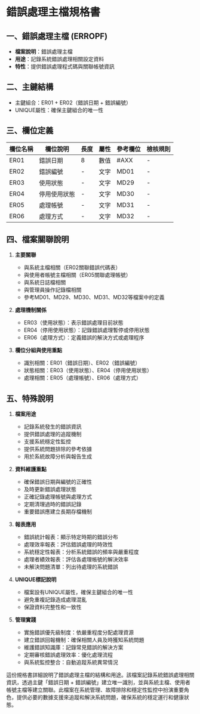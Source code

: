 # 錯誤處理主檔規格書

## 一、錯誤處理主檔 (ERROPF)
- **檔案說明**：錯誤處理主檔
- **用途**：記錄系統錯誤處理相關設定資料
- **特性**：提供錯誤處理程式碼與關聯帳號資訊

## 二、主鍵結構
- 主鍵組合：ER01 + ER02（錯誤日期 + 錯誤編號）
- UNIQUE屬性：確保主鍵組合的唯一性

## 三、欄位定義

| 欄位名稱 | 欄位說明 | 長度 | 屬性 | 參考欄位 | 檢核規則 |
|---------|---------|------|-----|---------|----------|
| ER01 | 錯誤日期 | 8 | 數值 | #AXX | - |
| ER02 | 錯誤編號 | - | 文字 | MD01 | - |
| ER03 | 使用狀態 | - | 文字 | MD29 | - |
| ER04 | 停用使用狀態 | - | 文字 | MD30 | - |
| ER05 | 處理帳號 | - | 文字 | MD31 | - |
| ER06 | 處理方式 | - | 文字 | MD32 | - |

## 四、檔案關聯說明

1. **主要關聯**
   - 與系統主檔相關（ER02關聯錯誤代碼表）
   - 與使用者帳號主檔相關（ER05關聯處理帳號）
   - 與系統日誌檔相關
   - 與管理員操作記錄檔相關
   - 參考MD01、MD29、MD30、MD31、MD32等檔案中的定義

2. **處理機制關係**
   - ER03（使用狀態）：表示錯誤處理目前狀態
   - ER04（停用使用狀態）：記錄錯誤處理暫停或停用狀態
   - ER06（處理方式）：定義錯誤的解決方式或處理程序

3. **欄位分組與使用重點**
   - 識別相關：ER01（錯誤日期）、ER02（錯誤編號）
   - 狀態相關：ER03（使用狀態）、ER04（停用使用狀態）
   - 處理相關：ER05（處理帳號）、ER06（處理方式）

## 五、特殊說明

1. **檔案用途**
   - 記錄系統發生的錯誤資訊
   - 提供錯誤處理的追蹤機制
   - 支援系統穩定性監控
   - 提供系統問題排除的參考依據
   - 用於系統故障分析與報告生成

2. **資料維護重點**
   - 確保錯誤日期與編號的正確性
   - 及時更新錯誤處理狀態
   - 正確記錄處理帳號與處理方式
   - 定期清理過時的錯誤記錄
   - 重要錯誤應建立長期存檔機制

3. **報表應用**
   - 錯誤統計報表：顯示特定時期的錯誤分布
   - 處理效率報表：評估錯誤處理的時效性
   - 系統穩定性報表：分析系統錯誤的頻率與嚴重程度
   - 處理者績效報表：評估各處理帳號的解決效率
   - 未解決問題清單：列出待處理的系統錯誤

4. **UNIQUE標記說明**
   - 檔案設有UNIQUE屬性，確保主鍵組合的唯一性
   - 避免重複記錄造成處理混亂
   - 保證資料完整性和一致性

5. **管理實踐**
   - 實施錯誤優先級制度：依嚴重程度分配處理資源
   - 建立錯誤回報機制：確保相關人員及時獲知系統問題
   - 維護錯誤知識庫：記錄常見錯誤的解決方案
   - 定期審核錯誤處理效率：優化處理流程
   - 與系統監控整合：自動追蹤系統異常情況

這份規格書詳細說明了錯誤處理主檔的結構和用途。該檔案記錄系統錯誤處理相關資訊，透過主鍵「錯誤日期 + 錯誤編號」建立唯一識別，並與系統主檔、使用者帳號主檔等建立關聯。此檔案在系統管理、故障排除和穩定性監控中扮演重要角色，提供必要的數據支援來追蹤和解決系統問題，確保系統的穩定運行和健康狀態。 